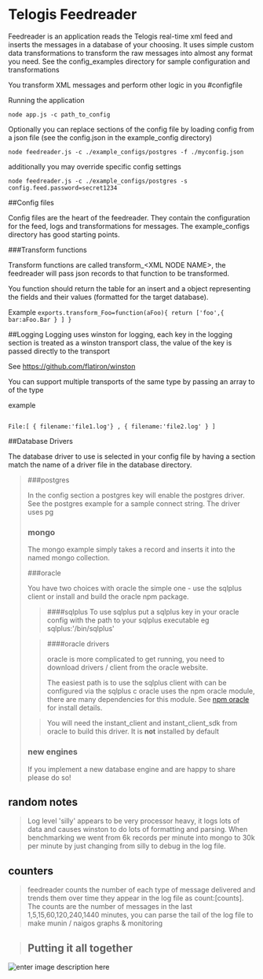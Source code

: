 # Telogis Feedreader

Feedreader is an application reads the Telogis real-time xml feed and inserts the messages in a database of your choosing. It  uses simple custom data transformations to transform the raw messages into almost any format you need. See the config_examples directory for sample configuration and transformations

You transform XML messages and perform other logic in you #configfile

Running the application

	node app.js -c path_to_config

Optionally you can replace sections of the config file by loading config from a json file (see the config.json in the example_config directory)

	node feedreader.js -c ./example_configs/postgres -f ./myconfig.json

additionally you may override specific config settings

	node feedreader.js -c ./example_configs/postgres -s config.feed.password=secret1234

##Config files

Config files are the heart of the feedreader.  They contain the configuration for the feed,  logs and transformations for messages. The example_configs directory has good starting points.

###Transform functions

Transform functions are called transform_&lt;XML NODE NAME&gt;, the feedreader will pass json records to that function to be transformed.

You function should return the table for an insert and a object representing the fields and their values (formatted for the target database).

Example
<code>exports.transform_Foo=function(aFoo){
			return ['foo',{ bar:aFoo.Bar } ]
	}
</code>

##Logging
Logging uses winston for logging, each key in the logging section is treated as a winston transport class, the value of the key is passed directly to the transport

See https://github.com/flatiron/winston

You can support multiple transports of the same type by passing an array to of the type

example

<code>
File:[ { filename:'file1.log'} , { filename:'file2.log' } ]
</code>



##Database Drivers

The database driver to use is selected in your config file by having a section match the name of a driver file in the database directory.

> ###postgres
>
> In the config section a postgres key will enable the postgres driver.
> See the postgres example for a sample connect string.  The driver uses
> pg
>
> ### mongo
>
> The mongo example simply takes a record and inserts it into the named
> mongo collection.
>
> ###oracle
>
> You have two choices with oracle the simple one - use the sqlplus client or install and build the oracle npm package.
>> ####sqlplus
>>To use sqlplus put a sqlplus key in your oracle config with the path to your sqlplus executable eg sqlplus:'/bin/sqlplus'
>
>> ####oracle drivers
>>
>> oracle is more complicated to get running, you need to download drivers / client from the oracle website.
>>
>> The easiest path is to use the sqlplus client with can be configured via the sqlplus c
>> oracle uses the npm oracle module, there are many dependencies for this module.
>> See [npm oracle](https://www.npmjs.com/package/oracle) for install
>> details.
>
>> You will need the instant_client and instant_client_sdk from oracle to build this driver.  It is **not** installed by default
>
> ### new engines
>
> If you implement a new database engine and are happy to share please do so!
>
## random notes
>
> Log level 'silly' appears to be very processor heavy, it logs lots of data and causes winston to do lots of formatting and parsing. When benchmarking we went from 6k records per minute into mongo to 30k per minute by just changing from silly to debug in the log file.
>
## counters
>
> feedreader counts the number of each type of message delivered and trends them over time they appear in the log file as count:<Name>[counts].
> The counts are the number of messages in the last 1,5,15,60,120,240,1440 minutes, you can parse the tail of the log file to make munin / naigos graphs & monitoring

> ## Putting it all together
![enter image description here](https://www.lucidchart.com/publicSegments/view/54aff4e5-81cc-45f4-850d-31dc0a00851b/image.png)

